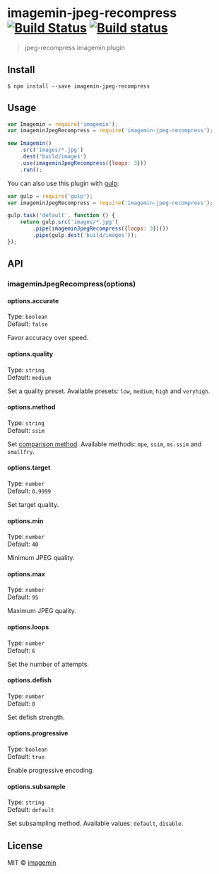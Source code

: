 # imagemin-jpeg-recompress [![Build Status](https://travis-ci.org/imagemin/imagemin-jpeg-recompress.svg?branch=master)](https://travis-ci.org/imagemin/imagemin-jpeg-recompress) [![Build status](https://ci.appveyor.com/api/projects/status/gl9i2tudi4oggk0v?svg=true)](https://ci.appveyor.com/project/ShinnosukeWatanabe/imagemin-jpeg-recompress)

> jpeg-recompress imagemin plugin


## Install

```
$ npm install --save imagemin-jpeg-recompress
```


## Usage

```js
var Imagemin = require('imagemin');
var imageminJpegRecompress = require('imagemin-jpeg-recompress');

new Imagemin()
	.src('images/*.jpg')
	.dest('build/images')
	.use(imageminJpegRecompress({loops: 3}))
	.run();
```

You can also use this plugin with [gulp](http://gulpjs.com):

```js
var gulp = require('gulp');
var imageminJpegRecompress = require('imagemin-jpeg-recompress');

gulp.task('default', function () {
	return gulp.src('images/*.jpg')
		.pipe(imageminJpegRecompress({loops: 3})())
		.pipe(gulp.dest('build/images'));
});
```


## API

### imageminJpegRecompress(options)

#### options.accurate

Type: `boolean`  
Default: `false`

Favor accuracy over speed.

#### options.quality

Type: `string`  
Default: `medium`

Set a quality preset. Available presets: `low`, `medium`, `high` and `veryhigh`.

#### options.method

Type: `string`  
Default: `ssim`

Set [comparison method](https://github.com/danielgtaylor/jpeg-archive#image-comparison-metrics). Available methods: `mpe`, `ssim`, `ms-ssim` and `smallfry`.

#### options.target

Type: `number`  
Default: `0.9999`

Set target quality.

#### options.min

Type: `number`  
Default: `40`

Minimum JPEG quality.

#### options.max

Type: `number`  
Default: `95`

Maximum JPEG quality.

#### options.loops

Type: `number`  
Default: `6`

Set the number of attempts.

#### options.defish

Type: `number`  
Default: `0`

Set defish strength.

#### options.progressive

Type: `boolean`  
Default: `true`

Enable progressive encoding.

#### options.subsample

Type: `string`  
Default: `default`

Set subsampling method. Available values: `default`, `disable`.


## License

MIT © [imagemin](https://github.com/imagemin)

